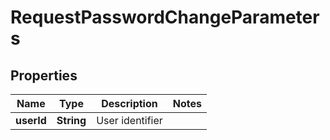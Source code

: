 
# RequestPasswordChangeParameters

## Properties
Name | Type | Description | Notes
------------ | ------------- | ------------- | -------------
**userId** | **String** | User identifier | 




